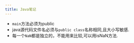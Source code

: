 ```yaml
---
title: Java笔记
---
```


- `main`方法必须为public
- java源代码文件名必须与`public class`名称相同,且大小写敏感.
- 每一个`NaN`都是独立的，不能用来比较,可以用isNaN方法.
